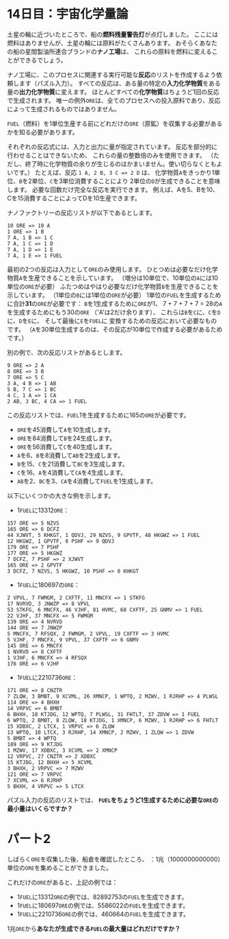 # 14日目：宇宙化学量論 #

土星の輪に近づいたところで、船の**燃料残量警告灯**が点灯しました。
ここには燃料はありませんが、土星の輪には原料がたくさんあります。
おそらくあなたの船の星間製油所連合ブランドの**ナノ工場**は、
これらの原料を燃料に変えることができるでしょう。

ナノ工場に、このプロセスに関連する実行可能な**反応**のリストを作成するよう依頼します（パズル入力）。
すべての反応は、ある量の特定の**入力化学物質**をある量の**出力化学物質**に変えます。
ほとんどすべての**化学物質**はちょうど1回の反応で生成されます。
唯一の例外`ORE`は、全てのプロセスへの投入原料であり、反応によって生成されるものではありません。

`FUEL`（燃料）を1単位生産する前にどれだけの`ORE`（原鉱）を収集する必要があるかを知る必要があります。

それぞれの反応式には、入力と出力に量が指定されています。
反応を部分的に行わせることはできないため、
これらの量の整数倍のみを使用できます。
（ただし、終了時に化学物質の余りが生じるのはかまいません。使い切らなくともよいです。）
たとえば、反応 `1 A, 2 B, 3 C => 2 D` は、
化学物質`A`をきっかり1単位、`B`を2単位、`C`を3単位消費することにより
2単位の`D`が生成できることを意味します。
必要な回数だけ完全な反応を実行できます。
例えば、Aを5、Bを10、Cを15消費することによってDを10生産できます。

ナノファクトリーの反応リストが以下であるとします。

```
10 ORE => 10 A
1 ORE => 1 B
7 A, 1 B => 1 C
7 A, 1 C => 1 D
7 A, 1 D => 1 E
7 A, 1 E => 1 FUEL
```

最初の2つの反応は入力として`ORE`のみ使用します。
ひとつめは必要なだけ化学物質`A`を生産できることを示しています。
（増分は10単位で、10単位の`A`には10単位の`ORE`が必要）
ふたつめはやはり必要なだけ化学物質`B`を生産できることを示しています。
（1単位の`B`には1単位の`ORE`が必要）
1単位の`FUEL`を生成するために合計**31**の`ORE`が必要です：
`B`を1生成するために`ORE`が1、
7 + 7 + 7 + 7 = 28の`A`を生成するためにもう30の`ORE`
（'A'は2だけ余ります）、
これらは`B`を`C`に、`C`を`D`に、`D`を`E`に、
そして最後に`E`を`FUEL`に
変換するための反応において必要なものです。
（`A`を30単位生成するのは、その反応が10単位で作成する必要があるためです。）

別の例で、次の反応リストがあるとします。

```
9 ORE => 2 A
8 ORE => 3 B
7 ORE => 5 C
3 A, 4 B => 1 AB
5 B, 7 C => 1 BC
4 C, 1 A => 1 CA
2 AB, 3 BC, 4 CA => 1 FUEL
```

この反応リストでは、`FUEL`1を生成するために165の`ORE`が必要です。

- `ORE`を45消費して`A`を10生成します。
- `ORE`を84消費して`B`を24生成します。
- `ORE`を56消費して`C`を40生成します。
- `A`を6、`B`を8消費して`AB`を2生成します。
- `B`を15、`C`を21消費して`BC`を3生成します。
- `C`を16、`A`を4消費して`CA`を4生成します。
- `AB`を2、`BC`を3、`CA`を4消費して`FUEL`を1生成します。

以下にいくつかの大きな例を示します。

- 1`FUEL`に13312`ORE`：

```
157 ORE => 5 NZVS
165 ORE => 6 DCFZ
44 XJWVT, 5 KHKGT, 1 QDVJ, 29 NZVS, 9 GPVTF, 48 HKGWZ => 1 FUEL
12 HKGWZ, 1 GPVTF, 8 PSHF => 9 QDVJ
179 ORE => 7 PSHF
177 ORE => 5 HKGWZ
7 DCFZ, 7 PSHF => 2 XJWVT
165 ORE => 2 GPVTF
3 DCFZ, 7 NZVS, 5 HKGWZ, 10 PSHF => 8 KHKGT
```

- 1`FUEL`に180697の`ORE`：

```
2 VPVL, 7 FWMGM, 2 CXFTF, 11 MNCFX => 1 STKFG
17 NVRVD, 3 JNWZP => 8 VPVL
53 STKFG, 6 MNCFX, 46 VJHF, 81 HVMC, 68 CXFTF, 25 GNMV => 1 FUEL
22 VJHF, 37 MNCFX => 5 FWMGM
139 ORE => 4 NVRVD
144 ORE => 7 JNWZP
5 MNCFX, 7 RFSQX, 2 FWMGM, 2 VPVL, 19 CXFTF => 3 HVMC
5 VJHF, 7 MNCFX, 9 VPVL, 37 CXFTF => 6 GNMV
145 ORE => 6 MNCFX
1 NVRVD => 8 CXFTF
1 VJHF, 6 MNCFX => 4 RFSQX
176 ORE => 6 VJHF
```

- 1`FUEL`に2210736`ORE`：

```
171 ORE => 8 CNZTR
7 ZLQW, 3 BMBT, 9 XCVML, 26 XMNCP, 1 WPTQ, 2 MZWV, 1 RJRHP => 4 PLWSL
114 ORE => 4 BHXH
14 VRPVC => 6 BMBT
6 BHXH, 18 KTJDG, 12 WPTQ, 7 PLWSL, 31 FHTLT, 37 ZDVW => 1 FUEL
6 WPTQ, 2 BMBT, 8 ZLQW, 18 KTJDG, 1 XMNCP, 6 MZWV, 1 RJRHP => 6 FHTLT
15 XDBXC, 2 LTCX, 1 VRPVC => 6 ZLQW
13 WPTQ, 10 LTCX, 3 RJRHP, 14 XMNCP, 2 MZWV, 1 ZLQW => 1 ZDVW
5 BMBT => 4 WPTQ
189 ORE => 9 KTJDG
1 MZWV, 17 XDBXC, 3 XCVML => 2 XMNCP
12 VRPVC, 27 CNZTR => 2 XDBXC
15 KTJDG, 12 BHXH => 5 XCVML
3 BHXH, 2 VRPVC => 7 MZWV
121 ORE => 7 VRPVC
7 XCVML => 6 RJRHP
5 BHXH, 4 VRPVC => 5 LTCX
```

パズル入力の反応のリストでは、
**`FUEL`をちょうど1生成するために必要な`ORE`の最小量はいくらですか？**

# パート2 #

しばらく`ORE`を収集した後、船倉を確認したところ、
：1兆（1000000000000）単位の`ORE`を集めることができました。

これだけの`ORE`があると、上記の例では：

- 1`FUEL`に13312`ORE`の例では、82892753の`FUEL`を生成できます。
- 1`FUEL`に180697`ORE`の例では、5586022の`FUEL`を生成できます。
- 1`FUEL`に2210736`ORE`の例では、460664の`FUEL`を生成できます。

1兆`ORE`から**あなたが生成できる`FUEL`の最大量はどれだけですか？**
